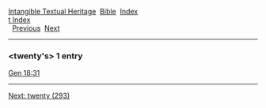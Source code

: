 [Intangible Textual Heritage](../../index)  [Bible](../index) 
[Index](index)   
[t Index](_t_)  
  [Previous](c11856)  [Next](c11858) 

------------------------------------------------------------------------

### &lt;twenty's&gt; 1 entry

[Gen 18:31](../kjv/gen018.htm#031)  

------------------------------------------------------------------------

[Next: twenty (293)](c11858)
